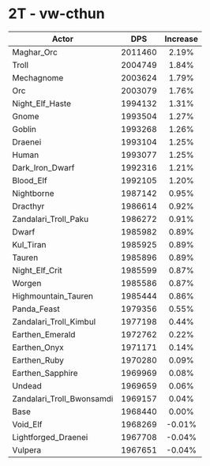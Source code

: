 # 2T - vw-cthun
| Actor | DPS | Increase |
|---|:---:|:---:|
|Maghar_Orc|2011460|2.19%|
|Troll|2004749|1.84%|
|Mechagnome|2003624|1.79%|
|Orc|2003079|1.76%|
|Night_Elf_Haste|1994132|1.31%|
|Gnome|1993504|1.27%|
|Goblin|1993268|1.26%|
|Draenei|1993104|1.25%|
|Human|1993077|1.25%|
|Dark_Iron_Dwarf|1992316|1.21%|
|Blood_Elf|1992105|1.20%|
|Nightborne|1987142|0.95%|
|Dracthyr|1986614|0.92%|
|Zandalari_Troll_Paku|1986272|0.91%|
|Dwarf|1985982|0.89%|
|Kul_Tiran|1985925|0.89%|
|Tauren|1985896|0.89%|
|Night_Elf_Crit|1985599|0.87%|
|Worgen|1985586|0.87%|
|Highmountain_Tauren|1985444|0.86%|
|Panda_Feast|1979356|0.55%|
|Zandalari_Troll_Kimbul|1977198|0.44%|
|Earthen_Emerald|1972762|0.22%|
|Earthen_Onyx|1971171|0.14%|
|Earthen_Ruby|1970280|0.09%|
|Earthen_Sapphire|1969969|0.08%|
|Undead|1969659|0.06%|
|Zandalari_Troll_Bwonsamdi|1969157|0.04%|
|Base|1968440|0.00%|
|Void_Elf|1968269|-0.01%|
|Lightforged_Draenei|1967708|-0.04%|
|Vulpera|1967651|-0.04%|
